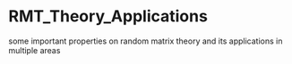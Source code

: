 # RMT_Theory_Applications
some important properties  on random matrix theory and its applications in multiple areas

